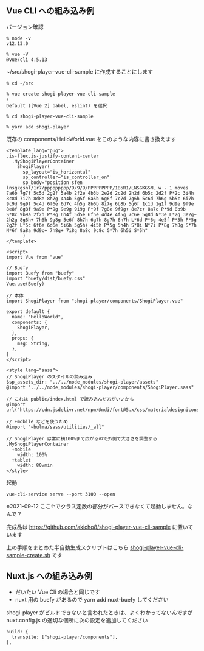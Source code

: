 ## Vue CLI への組み込み例

バージョン確認

    % node -v
    v12.13.0

    % vue -V
    @vue/cli 4.5.13

~/src/shogi-player-vue-cli-sample に作成することにします

    % cd ~/src

    % vue create shogi-player-vue-cli-sample
    ↑
    Default ([Vue 2] babel, eslint) を選択

    % cd shogi-player-vue-cli-sample

    % yarn add shogi-player

既存の components/HelloWorld.vue をこのような内容に書き換えます

    <template lang="pug">
    .is-flex.is-justify-content-center
      .MyShogiPlayerContainer
        ShogiPlayer(
          sp_layout="is_horizontal"
          sp_controller="is_controller_on"
          sp_body="position sfen lnsgkgsnl/1r7/ppppppppp/9/9/9/PPPPPPPPP/1B5R1/LNSGKGSNL w - 1 moves 7a6b 7g7f 5c5d 2g2f 5a4b 2f2e 4b3b 2e2d 2c2d 2h2d 6b5c 2d2f P*2c 3i4h 8c8d 7i7h 8d8e 8h7g 4a4b 5g5f 6a5b 6g6f 7c7d 7g6h 5c6d 7h6g 5b5c 6i7h 9c9d 9g9f 5c4d 6f6e 6d7c 4h5g 8b6b 8i7g 6b8b 5g6f 1c1d 1g1f 9d9e 9f9e 8e8f 8g8f 9a9e P*9g 9e9g 9i9g P*9f 7g8e 9f9g+ 8e7c+ 8a7c P*9d 8b9b S*8c 9b9a 2f2h P*8g 6h4f 5d5e 6f5e 4d4e 4f5g 7c6e 5g8d N*3e L*2g 3e2g+ 2h2g 8g8h+ 7h6h 9g8g 5e6f 8h7h 6g7h 8g7h 6h7h L*6d P*6g 4e5f P*5h P*5g 2g2f L*5c 6f6e 6d6e 5i6h 5g5h+ 4i5h P*5g 5h4h S*8i N*7i P*8g 7h8g S*7h N*6f 9a8a 9d9c+ 7h8g+ 7i8g 8a8c 9c8c G*7h 6h5i S*5h"
          )
    </template>

    <script>
    import Vue from "vue"

    // Buefy
    import Buefy from "buefy"
    import "buefy/dist/buefy.css"
    Vue.use(Buefy)

    // 本体
    import ShogiPlayer from "shogi-player/components/ShogiPlayer.vue"

    export default {
      name: "HelloWorld",
      components: {
        ShogiPlayer,
      },
      props: {
        msg: String,
      },
    }
    </script>

    <style lang="sass">
    // ShogiPlayer のスタイルの読み込み
    $sp_assets_dir: "../../node_modules/shogi-player/assets"
    @import "../../node_modules/shogi-player/components/ShogiPlayer.sass"

    // これは public/index.html で読み込んだ方がいいかも
    @import url("https://cdn.jsdelivr.net/npm/@mdi/font@5.x/css/materialdesignicons.min.css")

    // +mobile などを使うため
    @import "~bulma/sass/utilities/_all"

    // ShogiPlayer は常に横100%まで広がるので外側で大きさを調整する
    .MyShogiPlayerContainer
      +mobile
        width: 100%
      +tablet
        width: 80vmin
    </style>

起動

    vue-cli-service serve --port 3100 --open

※2021-09-12 ここ↑でクラス定数の部分がパースできなくて起動しません。なんで？

完成品は https://github.com/akicho8/shogi-player-vue-cli-sample に置いています

上の手順をまとめた半自動生成スクリプトはこちら [shogi-player-vue-cli-sample-create.sh](https://github.com/akicho8/shogi-player/blob/master/shogi-player-vue-cli-sample-create.sh) です

## Nuxt.js への組み込み例

- だいたい Vue Cli の場合と同じです
- nuxt 用の buefy があるので yarn add nuxt-buefy してください

shogi-player がビルドできないと言われたときは、よくわかってないんですが nuxt.config.js の適切な個所に次の設定を追加してください

    build: {
      transpile: ["shogi-player/components"],
    },
